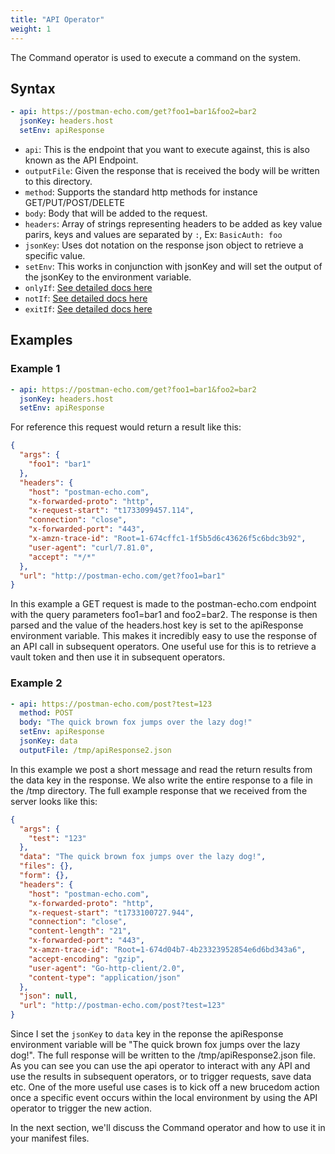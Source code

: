 ```yaml
---
title: "API Operator"
weight: 1
---
```

The Command operator is used to execute a command on the system.

## Syntax

```yaml
- api: https://postman-echo.com/get?foo1=bar1&foo2=bar2
  jsonKey: headers.host
  setEnv: apiResponse
```

* `api`: This is the endpoint that you want to execute against, this is also known as the API Endpoint.
* `outputFile`: Given the response that is received the body will be written to this directory.
* `method`: Supports the standard http methods for instance GET/PUT/POST/DELETE
* `body`: Body that will be added to the request.
* `headers`: Array of strings representing headers to be added as key value parirs, keys and values are separated by `:`, Ex: `BasicAuth: foo`
* `jsonKey`: Uses dot notation on the response json object to retrieve a specific value.
* `setEnv`: This works in conjunction with jsonKey and will set the output of the jsonKey to the environment variable.
* `onlyIf`: [See detailed docs here](/operators/sub-commands)
* `notIf`: [See detailed docs here](/operators/sub-commands)
* `exitIf`: [See detailed docs here](/operators/sub-commands)

## Examples
### Example 1
```yaml
- api: https://postman-echo.com/get?foo1=bar1&foo2=bar2
  jsonKey: headers.host
  setEnv: apiResponse
```

For reference this request would return a result like this:
```json
{
  "args": {
    "foo1": "bar1"
  },
  "headers": {
    "host": "postman-echo.com",
    "x-forwarded-proto": "http",
    "x-request-start": "t1733099457.114",
    "connection": "close",
    "x-forwarded-port": "443",
    "x-amzn-trace-id": "Root=1-674cffc1-1f5b5d6c43626f5c6bdc3b92",
    "user-agent": "curl/7.81.0",
    "accept": "*/*"
  },
  "url": "http://postman-echo.com/get?foo1=bar1"
}
```

In this example a GET request is made to the postman-echo.com endpoint with the query parameters foo1=bar1 and foo2=bar2. The response is then parsed and the value of the headers.host key is set to the apiResponse environment variable. This makes it incredibly easy to use the response of an API call in subsequent operators.  One useful use for this is to retrieve a vault token and then use it in subsequent operators.

### Example 2

```yaml
- api: https://postman-echo.com/post?test=123
  method: POST
  body: "The quick brown fox jumps over the lazy dog!"
  setEnv: apiResponse
  jsonKey: data
  outputFile: /tmp/apiResponse2.json
```
In this example we post a short message and read the return results from the data key in the response.  We also write the entire response to a file in the /tmp directory.  The full example response that we received from the server looks like this:
```json
{
  "args": {
    "test": "123"
  },
  "data": "The quick brown fox jumps over the lazy dog!",
  "files": {},
  "form": {},
  "headers": {
    "host": "postman-echo.com",
    "x-forwarded-proto": "http",
    "x-request-start": "t1733100727.944",
    "connection": "close",
    "content-length": "21",
    "x-forwarded-port": "443",
    "x-amzn-trace-id": "Root=1-674d04b7-4b23323952854e6d6bd343a6",
    "accept-encoding": "gzip",
    "user-agent": "Go-http-client/2.0",
    "content-type": "application/json"
  },
  "json": null,
  "url": "http://postman-echo.com/post?test=123"
}
```

Since I set the `jsonKey` to `data` key in the reponse the apiResponse environment variable will be "The quick brown fox jumps over the lazy dog!".  The full response will be written to the /tmp/apiResponse2.json file.  As you can see you can use the api operator to interact with any API and use the results in subsequent operators, or to trigger requests, save data etc.  One of the more useful use cases is to kick off a new brucedom action once a specific event occurs within the local environment by using the API operator to trigger the new action.

In the next section, we'll discuss the Command operator and how to use it in your manifest files.